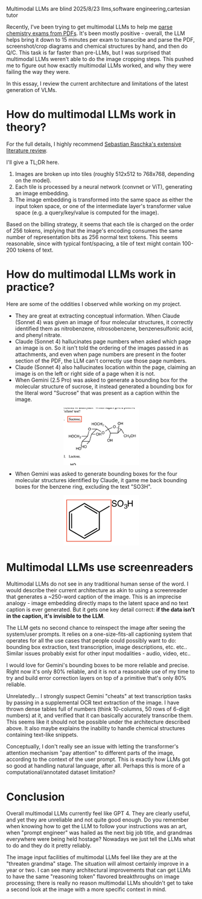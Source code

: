 Multimodal LLMs are blind
2025/8/23
llms,software engineering,cartesian tutor

Recently, I've been trying to get multimodal LLMs to help me [parse chemistry exams from PDFs](/essays/8_23_2025). It's been mostly positive - overall, the LLM helps bring it down to 15 minutes per exam to transcribe and parse the PDF, screenshot/crop diagrams and chemical structures by hand, and then do Q/C. This task is far faster than pre-LLMs, but I was surprised that multimodal LLMs weren't able to do the image cropping steps. This pushed me to figure out how exactly multimodal LLMs worked, and why they were failing the way they were.

In this essay, I review the current architecture and limitations of the latest generation of VLMs.

# How do multimodal LLMs work in theory?

For the full details, I highly recommend [Sebastian Raschka's extensive literature review](https://magazine.sebastianraschka.com/p/understanding-multimodal-llms).

I'll give a TL;DR here.

1. Images are broken up into tiles (roughly 512x512 to 768x768, depending on the model).
2. Each tile is processed by a neural network (convnet or ViT), generating an image embedding.
3. The image embedding is transformed into the same space as either the input token space, or one of the intermediate layer's transformer value space (e.g. a query/key/value is computed for the image).

Based on the billing strategy, it seems that each tile is charged on the order of 256 tokens, implying that the image's encoding consumes the same number of representation bits as 256 normal text tokens. This seems reasonable, since with typical font/spacing, a tile of text might contain 100-200 tokens of text.

# How do multimodal LLMs work in practice?

Here are some of the oddities I observed while working on my project.

- They are great at extracting conceptual information. When Claude (Sonnet 4) was given an image of four molecular structures, it correctly identified them as nitrobenzene, nitrosobenzene, benzenesulfonic acid, and phenyl nitrate.
- Claude (Sonnet 4) hallucinates page numbers when asked which page an image is on. So it isn't told the ordering of the images passed in as attachments, and even when page numbers are present in the footer section of the PDF, the LLM can't correctly use those page numbers.
- Claude (Sonnet 4) also hallucinates location within the page, claiming an image is on the left or right side of a page when it is not.
- When Gemini (2.5 Pro) was asked to generate a bounding box for the molecular structure of sucrose, it instead generated a bounding box for the literal word "Sucrose" that was present as a caption within the image.

<img src="/static/blind_llms/sucrose_padded.png" alt="Badly cropped sucrose molecule" width="200" style="margin:auto; display:block">

- When Gemini was asked to generate bounding boxes for the four molecular structures identified by Claude, it game me back bounding boxes for the benzene ring, excluding the text "SO3H".

<img src="/static/blind_llms/benzenesulfonic_acid.png" alt="Badly cropped benzenesulfonic acid molecule" width="200" style="margin:auto; display:block">

# Multimodal LLMs use screenreaders

Multimodal LLMs do not see in any traditional human sense of the word. I would describe their current architecture as akin to using a screenreader that generates a ~250-word caption of the image. This is an imprecise analogy - image embedding directly maps to the latent space and no text caption is ever generated. But it gets one key detail correct: **if the data isn't in the caption, it's invisible to the LLM**.

The LLM gets no second chance to reinspect the image after seeing the system/user prompts. It relies on a one-size-fits-all captioning system that operates for all the use cases that people could possibly want to do: bounding box extraction, text transcription, image descriptions, etc. etc.. Similar issues probably exist for other input modalities - audio, video, etc..

I would love for Gemini's bounding boxes to be more reliable and precise. Right now it's only 80% reliable, and it is not a reasonable use of my time to try and build error correction layers on top of a primitive that's only 80% reliable.

Unrelatedly... I strongly suspect Gemini "cheats" at text transcription tasks by passing in a supplemental OCR text extraction of the image. I have thrown dense tables full of numbers (think 10-columns, 50 rows of 6-digit numbers) at it, and verified that it can basically accurately transcribe them. This seems like it should not be possible under the architecture described above. It also maybe explains the inability to handle chemical structures containing text-like snippets.

Conceptually, I don't really see an issue with letting the transformer's attention mechanism "pay attention" to different parts of the image, according to the context of the user prompt. This is exactly how LLMs got so good at handling natural language, after all. Perhaps this is more of a computational/annotated dataset limitation?

# Conclusion

Overall multimodal LLMs currently feel like GPT 4. They are clearly useful, and yet they are unreliable and not quite good enough. Do you remember when knowing how to get the LLM to follow your instructions was an art, when "prompt engineer" was hailed as the next big job title, and grandmas everywhere were being held hostage? Nowadays we just tell the LLMs what to do and they do it pretty reliably.

The image input facilities of multimodal LLMs feel like they are at the "threaten grandma" stage. The situation will almost certainly improve in a year or two. I can see many architectural improvements that can get LLMs to have the same "reasoning token" flavored breakthroughs on image processing; there is really no reason multimodal LLMs shouldn't get to take a second look at the image with a more specific context in mind.

